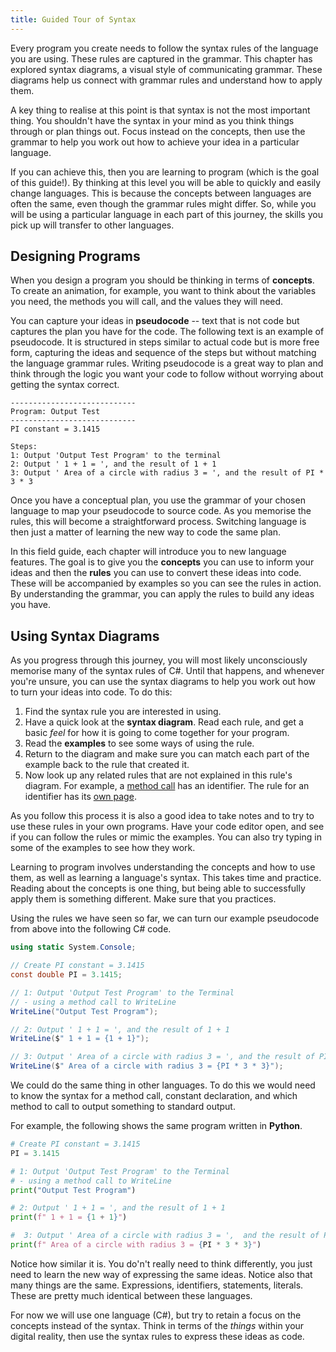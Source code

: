 ```yaml
---
title: Guided Tour of Syntax
---
```


Every program you create needs to follow the syntax rules of the language you are using. These rules are captured in the grammar. This chapter has explored syntax diagrams, a visual style of communicating grammar. These diagrams help us connect with grammar rules and understand how to apply them.

A key thing to realise at this point is that syntax is not the most important thing. You shouldn't have the syntax in your mind as you think things through or plan things out. Focus instead on the concepts, then use the grammar to help you work out how to achieve your idea in a particular language.

If you can achieve this, then you are learning to program (which is the goal of this guide!). By thinking at this level you will be able to quickly and easily change languages. This is because the concepts between languages are often the same, even though the grammar rules might differ. So, while you will be using a particular language in each part of this journey, the skills you pick up will transfer to other languages.

## Designing Programs

When you design a program you should be thinking in terms of **concepts**. To create an animation, for example, you want to think about the variables you need, the methods you will call, and the values they will need.

You can capture your ideas in **pseudocode** -- text that is not code but captures the plan you have for the code. The following text is an example of pseudocode. It is structured in steps similar to actual code but is more free form, capturing the ideas and sequence of the steps but without matching the language grammar rules. Writing pseudocode is a great way to plan and think through the logic you want your code to follow without worrying about getting the syntax correct.

```plaintext
----------------------------
Program: Output Test
----------------------------
PI constant = 3.1415

Steps:
1: Output 'Output Test Program' to the terminal
2: Output ' 1 + 1 = ', and the result of 1 + 1
3: Output ' Area of a circle with radius 3 = ', and the result of PI * 3 * 3
```

Once you have a conceptual plan, you use the grammar of your chosen language to map your pseudocode to source code. As you memorise the rules, this will become a straightforward process. Switching language is then just a matter of learning the new way to code the same plan.

In this field guide, each chapter will introduce you to new language features. The goal is to give you the **concepts** you can use to inform your ideas and then the **rules** you can use to convert these ideas into code. These will be accompanied by examples so you can see the rules in action. By understanding the grammar, you can apply the rules to build any ideas you have.

## Using Syntax Diagrams

As you progress through this journey, you will most likely unconsciously memorise many of the syntax rules of C#. Until that happens, and whenever you're unsure, you can use the syntax diagrams to help you work out how to turn your ideas into code.
To do this:

1. Find the syntax rule you are interested in using.
2. Have a quick look at the **syntax diagram**. Read each rule, and get a
    basic *feel* for how it is going to come together for your program.
3. Read the **examples** to see some ways of using the rule.
4. Return to the diagram and make sure you can match each part of the
    example back to the rule that created it.
5. Now look up any related rules that are not explained in this rule's
    diagram. For example, a [method call](/book/part-1-instructions/1-sequence-and-data/2-trailside/03-method-call) has an identifier. The rule for an identifier
    has its [own page](/book/part-1-instructions/2-communicating-syntax/2-trailside/04-identifier).

As you follow this process it is also a good idea to take notes and to try to use these rules in your own programs. Have your code editor open, and see if you can follow the rules or mimic the examples. You can also try typing in some of the examples to see how they work.

Learning to program involves understanding the concepts and how to use them, as well as learning a language's syntax. This takes time and practice. Reading about the concepts is one thing, but being able to successfully apply them is something different. Make sure that you practices.

Using the rules we have seen so far, we can turn our example pseudocode from above into the following C# code.

```csharp
using static System.Console;

// Create PI constant = 3.1415
const double PI = 3.1415;

// 1: Output 'Output Test Program' to the Terminal
// - using a method call to WriteLine
WriteLine("Output Test Program");

// 2: Output ' 1 + 1 = ', and the result of 1 + 1
WriteLine($" 1 + 1 = {1 + 1}");

// 3: Output ' Area of a circle with radius 3 = ', and the result of PI * 3 * 3
WriteLine($" Area of a circle with radius 3 = {PI * 3 * 3}");
```

We could do the same thing in other languages. To do this we would need to know the syntax for a method call, constant declaration, and which method to call to output something to standard output.

For example, the following shows the same program written in **Python**.

```python
# Create PI constant = 3.1415
PI = 3.1415

# 1: Output 'Output Test Program' to the Terminal
# - using a method call to WriteLine
print("Output Test Program")

# 2: Output ' 1 + 1 = ', and the result of 1 + 1
print(f" 1 + 1 = {1 + 1}")

#  3: Output ' Area of a circle with radius 3 = ',  and the result of PI * 3 * 3
print(f" Area of a circle with radius 3 = {PI * 3 * 3}")
```

Notice how similar it is. You do'n't really need to think differently, you just need to learn the new way of expressing the same ideas. Notice also that many things are the same. Expressions, identifiers, statements, literals. These are pretty much identical between these languages.

For now we will use one language (C#), but try to retain a focus on the concepts instead of the syntax. Think in terms of the *things* within your digital reality, then use the syntax rules to express these ideas as code.
